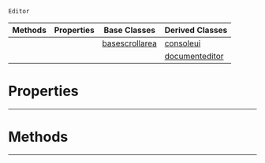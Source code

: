  `Editor`

|Methods|Properties|Base Classes|Derived Classes|
|---|---|---|---|
| | |[basescrollarea](https://github.com/dragonCASTjosh/PlasmaDocs/blob/master/code_reference/class_reference/basescrollarea.markdown)|[consoleui](https://github.com/dragonCASTjosh/PlasmaDocs/blob/master/code_reference/class_reference/consoleui.markdown)|
| | | |[documenteditor](https://github.com/dragonCASTjosh/PlasmaDocs/blob/master/code_reference/class_reference/documenteditor.markdown)|


 #  Properties


---  
 #  Methods


---  
 

 